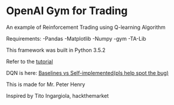# OpenAI Gym for Trading
An example of Reinforcement Trading using Q-learning Algorithm

Requirements:
-Pandas
-Matplotlib
-Numpy
-gym
-TA-Lib

This framework was built in Python 3.5.2

Refer to the [tutorial](https://github.com/Henry-bee/gym_trading/blob/master/Gym_Trading%20Tutorial.ipynb)


DQN is here: [Baselines vs Self-implemented(pls help spot the bug) ](https://github.com/Henry-bee/gym_trading/blob/master/Q_Network.ipynb)

This is made for Mr. Peter Henry

Inspired by Tito Ingargiola, hackthemarket
